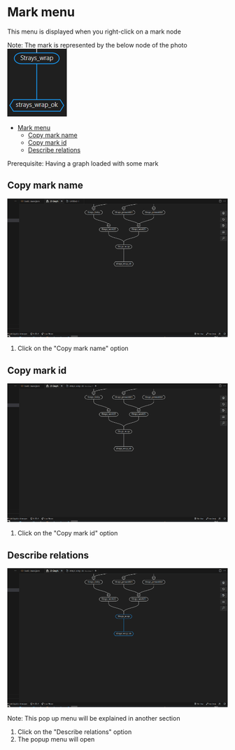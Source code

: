 # Mark menu
This menu is displayed when you right-click on a mark node

Note: The mark is represented by the below node of the photo ![photo of mark](./assets/mark.png)

- [Mark menu](#mark-menu)
	- [Copy mark name](#copy-mark-name)
	- [Copy mark id](#copy-mark-id)
	- [Describe relations](#describe-relations)

Prerequisite: Having a graph loaded with some mark

## Copy mark name<a id="copy-mark-name"></a>

![gif featuring copy mark name](./assets/CopyMarkName.gif)

1. Click on the "Copy mark name" option

## Copy mark id<a id="copy-mark-id"></a>

![gif featuring copy mark id](./assets/CopyMarkId.gif)

1. Click on the "Copy mark id" option

## Describe relations<a id="describe-relations"></a>

![gif featuring describe relations](./assets/DescribeRelationsMark.gif)

Note: This pop up menu will be explained in another section

1. Click on the "Describe relations" option
2. The popup menu will open